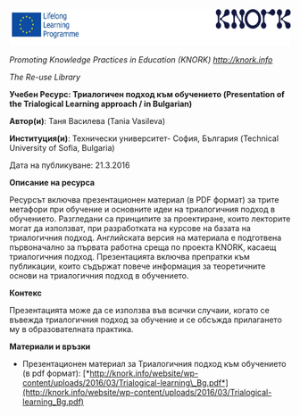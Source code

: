 <img src="images\55f1ce62e63462412a6f216d53035b60596f28ca/media/image01.png" width="624" height="65" />

*Promoting Knowledge Practices in Education (KNORK) http://knork.info*

*The Re-use Library*

**Учебен Ресурс: Триалогичен подход към обучението (Presentation of the Trialogical Learning approach / in Bulgarian)**

**Автор(и)**: Таня Василева (Tania Vasileva)

**Институция(и)**: Технически университет- София, България (Technical University of Sofia, Bulgaria)

Дата на публикуване: 21.3.2016

**Описание на ресурса**

Ресурсът включва презентационен материал (в PDF формат) за трите метафори при обучение и основните идеи на триалогичния подход в обучението. Разгледани са принципите за проектиране, които лекторите могат да използват, при разработката на курсове на базата на триалогичния подход. Английската версия на материала е подготвена първоначално за първата работна среща по проекта KNORK, касаещ триалогичния подход. Презентацията включва препратки към публикации, които съдържат повече информация за теоретичните основи на триалогичния подход в обучението.

**Контекс**

Презентацията може да се използва във всички случаии, когато се въвежда триалогичния подход за обучение и се обсъжда прилагането му в образователната практика.

**Материали и връзки**

-   Презентационен материал за Триалогичния подход към обучението (в pdf формат): [*http://knork.info/website/wp-content/uploads/2016/03/Trialogical-learning\_Bg.pdf*](http://knork.info/website/wp-content/uploads/2016/03/Trialogical-learning_Bg.pdf)


